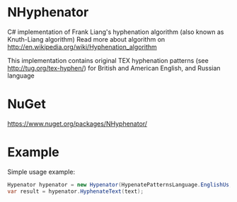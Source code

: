 NHyphenator
===========
C# implementation of Frank Liang's hyphenation algorithm (also known as Knuth-Liang algorithm) 
Read more about algorithm on http://en.wikipedia.org/wiki/Hyphenation_algorithm

This implementation contains original TEX hyphenation patterns (see http://tug.org/tex-hyphen/) for British and American English, and Russian language 

NuGet
===============
https://www.nuget.org/packages/NHyphenator/

Example
===============

Simple usage example:
```c#
Hypenator hypenator = new Hypenator(HypenatePatternsLanguage.EnglishUs, "-");
var result = hypenator.HyphenateText(text);
```
